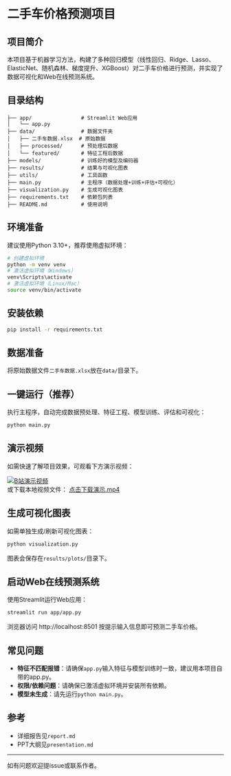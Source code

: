# 二手车价格预测项目

## 项目简介
本项目基于机器学习方法，构建了多种回归模型（线性回归、Ridge、Lasso、ElasticNet、随机森林、梯度提升、XGBoost）对二手车价格进行预测，并实现了数据可视化和Web在线预测系统。

## 目录结构
```
├── app/                # Streamlit Web应用
│   └── app.py
├── data/               # 数据文件夹
│   ├── 二手车数据.xlsx  # 原始数据
│   ├── processed/      # 预处理后数据
│   └── featured/       # 特征工程后数据
├── models/             # 训练好的模型及编码器
├── results/            # 结果与可视化图表
├── utils/              # 工具函数
├── main.py             # 主程序（数据处理+训练+评估+可视化）
├── visualization.py    # 生成可视化图表
├── requirements.txt    # 依赖包列表
├── README.md           # 使用说明
```

## 环境准备
建议使用Python 3.10+，推荐使用虚拟环境：

```bash
# 创建虚拟环境
python -m venv venv
# 激活虚拟环境（Windows）
venv\Scripts\activate
# 激活虚拟环境（Linux/Mac）
source venv/bin/activate
```

## 安装依赖
```bash
pip install -r requirements.txt
```

## 数据准备
将原始数据文件`二手车数据.xlsx`放在`data/`目录下。

## 一键运行（推荐）
执行主程序，自动完成数据预处理、特征工程、模型训练、评估和可视化：

```bash
python main.py
```

## 演示视频
如需快速了解项目效果，可观看下方演示视频：

[![B站演示视频](https://img.shields.io/badge/Bilibili-演示视频-00A1D6?logo=bilibili)](https://www.bilibili.com/video/BV1MDEzz4EXL)  
或下载本地视频文件： [点击下载演示.mp4](./show.mp4)

## 生成可视化图表
如需单独生成/刷新可视化图表：
```bash
python visualization.py
```
图表会保存在`results/plots/`目录下。

## 启动Web在线预测系统
使用Streamlit运行Web应用：
```bash
streamlit run app/app.py
```
浏览器访问 http://localhost:8501 按提示输入信息即可预测二手车价格。

## 常见问题
- **特征不匹配报错**：请确保`app.py`输入特征与模型训练时一致，建议用本项目自带的app.py。
- **权限/依赖问题**：请确保已激活虚拟环境并安装所有依赖。
- **模型未生成**：请先运行`python main.py`。

## 参考
- 详细报告见`report.md`
- PPT大纲见`presentation.md`

---
如有问题欢迎提issue或联系作者。 